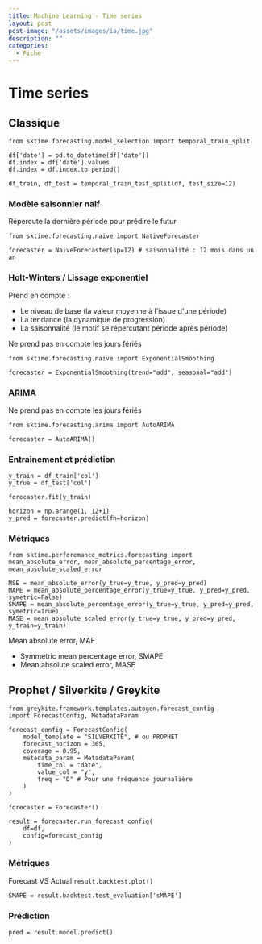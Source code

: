 ```yaml
---
title: Machine Learning - Time series
layout: post  
post-image: "/assets/images/ia/time.jpg"  
description: ""  
categories:
  - Fiche
---
```


# Time series

## Classique

```
from sktime.forecasting.model_selection import temporal_train_split

df['date'] = pd.to_datetime(df['date'])
df.index = df['date'].values
df.index = df.index.to_period()

df_train, df_test = temporal_train_test_split(df, test_size=12)
```

### Modèle saisonnier naif

Répercute la dernière période pour prédire le futur
```
from sktime.forecasting.naive import NativeForecaster

forecaster = NaiveForecaster(sp=12) # saisonnalité : 12 mois dans un an
```

### Holt-Winters / Lissage exponentiel

Prend en compte :
- Le niveau de base (la valeur moyenne à l'issue d'une période)
- La tendance (la dynamique de progression)
- La saisonnalité (le motif se répercutant période après période)

Ne prend pas en compte les jours fériés

```
from sktime.forecasting.naive import ExponentialSmoothing

forecaster = ExponentialSmoothing(trend="add", seasonal="add")
```

### ARIMA

Ne prend pas en compte les jours fériés

```
from sktime.forecasting.arima import AutoARIMA

forecaster = AutoARIMA()
```

### Entrainement et prédiction

```
y_train = df_train['col']
y_true = df_test['col']

forecaster.fit(y_train)

horizon = np.arange(1, 12+1)
y_pred = forecaster.predict(fh=horizon)
```

### Métriques

```
from sktime.perforemance_metrics.forecasting import mean_absolute_error, mean_absolute_percentage_error, mean_absolute_scaled_error

MSE = mean_absolute_error(y_true=y_true, y_pred=y_pred)
MAPE = mean_absolute_percentage_error(y_true=y_true, y_pred=y_pred, symetric=False)
SMAPE = mean_absolute_percentage_error(y_true=y_true, y_pred=y_pred, symetric=True)
MASE = mean_absolute_scaled_error(y_true=y_true, y_pred=y_pred, y_train=y_train)
```

Mean absolute error, MAE

- Symmetric mean percentage error, SMAPE
- Mean absolute scaled error, MASE

## Prophet / Silverkite / Greykite

```
from greykite.framework.templates.autogen.forecast_config
import ForecastConfig, MetadataParam

forecast_config = ForecastConfig(
    model_template = "SILVERKITE", # ou PROPHET
    forecast_horizon = 365,
    coverage = 0.95,
    metadata_param = MetadataParam(
        time_col = "date",
        value_col = "y",
        freq = "D" # Pour une fréquence journalière
    )
)

forecaster = Forecaster()

result = forecaster.run_forecast_config(
    df=df,
    config=forecast_config
)
```

### Métriques

Forecast VS Actual
`result.backtest.plot()`

`SMAPE = result.backtest.test_evaluation['sMAPE']`

### Prédiction

`pred = result.model.predict()`